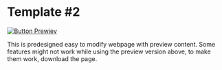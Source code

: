 # Template #2
[![Button Prewiev]][Link]

This is predesigned easy to modify webpage with preview content.
Some features might not work while using the preview version above, to make them work, download the page.

[Button Prewiev]: https://img.shields.io/badge/-Preview-brightgreen?style=for-the-badge
[Link]: https://htmlpreview.github.io/?https://github.com/AlbertBence/Webpage-library/blob/main/Template%20%232/Oldalak/main.html
